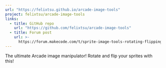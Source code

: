 ```yaml
---
url: "https://felixtsu.github.io/arcade-image-tools"
project: felixtsu/arcade-image-tools
links:
  - title: GitHub repo
    url: "https://github.com/felixtsu/arcade-image-tools"
  - title: Forum post
    url: >-
      https://forum.makecode.com/t/sprite-image-tools-rotating-flipping/5375?u=unsignedarduino
---
```


The ultimate Arcade image manipulator! Rotate and flip your sprites with this!
